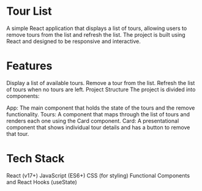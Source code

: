 
# Tour List 
A simple React application that displays a list of tours, allowing users to remove tours from the list and refresh the list. The project is built using React and designed to be responsive and interactive.

# Features
Display a list of available tours.
Remove a tour from the list.
Refresh the list of tours when no tours are left.
Project Structure
The project is divided into components:

App: The main component that holds the state of the tours and the remove functionality.
Tours: A component that maps through the list of tours and renders each one using the Card component.
Card: A presentational component that shows individual tour details and has a button to remove that tour.
# Tech Stack
React (v17+)
JavaScript (ES6+)
CSS (for styling)
Functional Components and React Hooks (useState)
